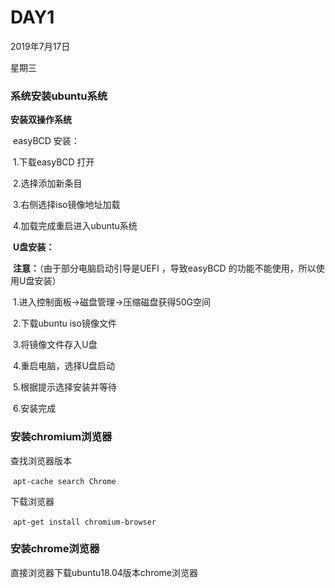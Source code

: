 # DAY1

2019年7月17日

星期三

### 系统安装ubuntu系统

**安装双操作系统**

​	easyBCD 安装：

​		1.下载easyBCD 打开

​		2.选择添加新条目 

​		3.右侧选择iso镜像地址加载

​		4.加载完成重启进入ubuntu系统

​	**U盘安装：** 

​	**注意：**（由于部分电脑启动引导是UEFI ，导致easyBCD 的功能不能使用，所以使用U盘安装）

​		 1.进入控制面板->磁盘管理->压缩磁盘获得50G空间

​	 	2.下载ubuntu iso镜像文件

​		 3.将镜像文件存入U盘

​		 4.重启电脑，选择U盘启动

​		 5.根据提示选择安装并等待

​		 6.安装完成

### 安装chromium浏览器

查找浏览器版本

​	`apt-cache search Chrome`

下载浏览器

​	`apt-get install chromium-browser`

### 安装chrome浏览器

直接浏览器下载ubuntu18.04版本chrome浏览器